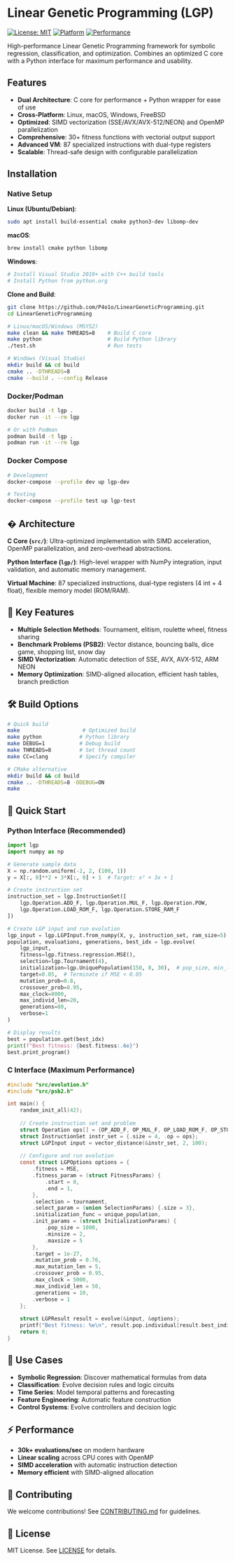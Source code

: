 # Linear Genetic Programming (LGP)

[![License: MIT](https://img.shields.io/badge/License-MIT-yellow.svg)](https://opensource.org/licenses/MIT)
[![Platform](https://img.shields.io/badge/platform-Linux%20%7C%20macOS%20%7C%20Windows-blue.svg)](https://github.com/P4o1o/LinearGeneticProgramming)
[![Performance](https://img.shields.io/badge/performance-30k%2B%20evals%2Fsec-green.svg)](https://github.com/P4o1o/LinearGeneticProgramming)

High-performance Linear Genetic Programming framework for symbolic regression, classification, and optimization. Combines an optimized C core with a Python interface for maximum performance and usability.

## Features

- **Dual Architecture**: C core for performance + Python wrapper for ease of use
- **Cross-Platform**: Linux, macOS, Windows, FreeBSD
- **Optimized**: SIMD vectorization (SSE/AVX/AVX-512/NEON) and OpenMP parallelization
- **Comprehensive**: 30+ fitness functions with vectorial output support
- **Advanced VM**: 87 specialized instructions with dual-type registers
- **Scalable**: Thread-safe design with configurable parallelization

## Installation

### Native Setup

**Linux (Ubuntu/Debian)**:
```bash
sudo apt install build-essential cmake python3-dev libomp-dev
```

**macOS**:
```bash
brew install cmake python libomp
```

**Windows**:
```bash
# Install Visual Studio 2019+ with C++ build tools
# Install Python from python.org
```

**Clone and Build**:
```bash
git clone https://github.com/P4o1o/LinearGeneticProgramming.git
cd LinearGeneticProgramming

# Linux/macOS/Windows (MSYS2)
make clean && make THREADS=8    # Build C core
make python                     # Build Python library
./test.sh                       # Run tests

# Windows (Visual Studio)
mkdir build && cd build
cmake .. -DTHREADS=8
cmake --build . --config Release
```

### Docker/Podman
```bash
docker build -t lgp .
docker run -it --rm lgp

# Or with Podman
podman build -t lgp .
podman run -it --rm lgp
```

### Docker Compose
```bash
# Development
docker-compose --profile dev up lgp-dev

# Testing
docker-compose --profile test up lgp-test
```

## �️ Architecture

**C Core (`src/`)**: Ultra-optimized implementation with SIMD acceleration, OpenMP parallelization, and zero-overhead abstractions.

**Python Interface (`lgp/`)**: High-level wrapper with NumPy integration, input validation, and automatic memory management.

**Virtual Machine**: 87 specialized instructions, dual-type registers (4 int + 4 float), flexible memory model (ROM/RAM).

## 🎯 Key Features

- **Multiple Selection Methods**: Tournament, elitism, roulette wheel, fitness sharing
- **Benchmark Problems (PSB2)**: Vector distance, bouncing balls, dice game, shopping list, snow day
- **SIMD Vectorization**: Automatic detection of SSE, AVX, AVX-512, ARM NEON
- **Memory Optimization**: SIMD-aligned allocation, efficient hash tables, branch prediction

## 🛠️ Build Options

```bash
# Quick build
make                    # Optimized build
make python            # Python library
make DEBUG=1           # Debug build
make THREADS=8         # Set thread count
make CC=clang          # Specify compiler

# CMake alternative
mkdir build && cd build
cmake .. -DTHREADS=8 -DDEBUG=ON
make
```

## 🎯 Quick Start

### Python Interface (Recommended)
```python
import lgp
import numpy as np

# Generate sample data
X = np.random.uniform(-2, 2, (100, 1))
y = X[:, 0]**2 + 3*X[:, 0] + 1  # Target: x² + 3x + 1

# Create instruction set
instruction_set = lgp.InstructionSet([
    lgp.Operation.ADD_F, lgp.Operation.MUL_F, lgp.Operation.POW,
    lgp.Operation.LOAD_ROM_F, lgp.Operation.STORE_RAM_F
])

# Create LGP input and run evolution
lgp_input = lgp.LGPInput.from_numpy(X, y, instruction_set, ram_size=5)
population, evaluations, generations, best_idx = lgp.evolve(
    lgp_input,
    fitness=lgp.fitness.regression.MSE(),
    selection=lgp.Tournament(4),
    initialization=lgp.UniquePopulation(150, 8, 30),  # pop_size, min_len, max_len
    target=0.05,  # Terminate if MSE < 0.05
    mutation_prob=0.8,
    crossover_prob=0.95,
    max_clock=8000,
    max_individ_len=20,
    generations=80,
    verbose=1
)

# Display results
best = population.get(best_idx)
print(f"Best fitness: {best.fitness:.6e}")
best.print_program()
```

### C Interface (Maximum Performance)
```c
#include "src/evolution.h"
#include "src/psb2.h"

int main() {
    random_init_all(42);
    
    // Create instruction set and problem
    struct Operation ops[] = {OP_ADD_F, OP_MUL_F, OP_LOAD_ROM_F, OP_STORE_RAM_F};
    struct InstructionSet instr_set = {.size = 4, .op = ops};
    struct LGPInput input = vector_distance(&instr_set, 2, 100);
    
    // Configure and run evolution
    const struct LGPOptions options = {
        .fitness = MSE,
		.fitness_param = (struct FitnessParams) {
			.start = 0,
			.end = 1,
		},
		.selection = tournament,
		.select_param = (union SelectionParams) {.size = 3},
		.initialization_func = unique_population,
		.init_params = (struct InitializationParams) {
			.pop_size = 1000,
			.minsize = 2,
			.maxsize = 5
		},
		.target = 1e-27,
		.mutation_prob = 0.76,
		.max_mutation_len = 5,
		.crossover_prob = 0.95,
		.max_clock = 5000,
		.max_individ_len = 50,
		.generations = 10,
		.verbose = 1
    };
    
    struct LGPResult result = evolve(&input, &options);
    printf("Best fitness: %e\n", result.pop.individual[result.best_individ].fitness);
    return 0;
}
```

## 🚀 Use Cases

- **Symbolic Regression**: Discover mathematical formulas from data
- **Classification**: Evolve decision rules and logic circuits  
- **Time Series**: Model temporal patterns and forecasting
- **Feature Engineering**: Automatic feature construction
- **Control Systems**: Evolve controllers and decision logic

## ⚡ Performance

- **30k+ evaluations/sec** on modern hardware
- **Linear scaling** across CPU cores with OpenMP
- **SIMD acceleration** with automatic instruction detection
- **Memory efficient** with SIMD-aligned allocation

## 🤝 Contributing

We welcome contributions! See [CONTRIBUTING.md](CONTRIBUTING.md) for guidelines.

## 📄 License

MIT License. See [LICENSE](LICENSE) for details.

